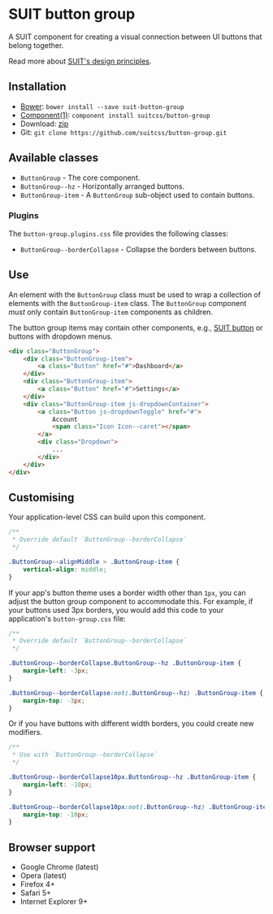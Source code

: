 # SUIT button group

A SUIT component for creating a visual connection between UI buttons that
belong together.

Read more about [SUIT's design principles](https://github.com/necolas/suit/).

## Installation

* [Bower](http://bower.io/): `bower install --save suit-button-group`
* [Component(1)](http://component.io/): `component install suitcss/button-group`
* Download: [zip](https://github.com/suitcss/button-group/zipball/master)
* Git: `git clone https://github.com/suitcss/button-group.git`

## Available classes

* `ButtonGroup` - The core component.
* `ButtonGroup--hz` - Horizontally arranged buttons.
* `ButtonGroup-item` - A `ButtonGroup` sub-object used to contain buttons.

### Plugins

The `button-group.plugins.css` file provides the following classes:

* `ButtonGroup--borderCollapse` - Collapse the borders between buttons.

## Use

An element with the `ButtonGroup` class must be used to wrap a collection of
elements with the `ButtonGroup-item` class. The `ButtonGroup` component *must*
only contain `ButtonGroup-item` components as children.

The button group items may contain other components, e.g., [SUIT
button](https://github.com/suitcss/button) or buttons with dropdown
menus.

```html
<div class="ButtonGroup">
    <div class="ButtonGroup-item">
        <a class="Button" href="#">Dashboard</a>
    </div>
    <div class="ButtonGroup-item">
        <a class="Button" href="#">Settings</a>
    </div>
    <div class="ButtonGroup-item js-dropdownContainer">
        <a class="Button js-dropdownToggle" href="#">
            Account
            <span class="Icon Icon--caret"></span>
        </a>
        <div class="Dropdown">
            ...
        </div>
    </div>
</div>
```

## Customising

Your application-level CSS can build upon this component.

```css
/**
 * Override default `ButtonGroup--borderCollapse`
 */

.ButtonGroup--alignMiddle > .ButtonGroup-item {
    vertical-align: middle;
}
```

If your app's button theme uses a border width other than `1px`, you can adjust the
button group component to accommodate this. For example, if your buttons used
3px borders, you would add this code to your application's `button-group.css` file:

```css
/**
 * Override default `ButtonGroup--borderCollapse`
 */

.ButtonGroup--borderCollapse.ButtonGroup--hz .ButtonGroup-item {
    margin-left: -3px;
}

.ButtonGroup--borderCollapse:not(.ButtonGroup--hz) .ButtonGroup-item {
    margin-top: -3px;
}
```

Or if you have buttons with different width borders, you could create new modifiers.

```css
/**
 * Use with `ButtonGroup--borderCollapse`
 */

.ButtonGroup--borderCollapse10px.ButtonGroup--hz .ButtonGroup-item {
    margin-left: -10px;
}

.ButtonGroup--borderCollapse10px:not(.ButtonGroup--hz) .ButtonGroup-item {
    margin-top: -10px;
}
```

## Browser support

* Google Chrome (latest)
* Opera (latest)
* Firefox 4+
* Safari 5+
* Internet Explorer 9+

